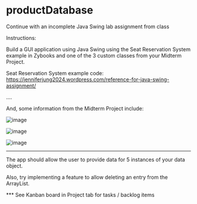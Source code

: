 # productDatabase

Continue with an incomplete Java Swing lab assignment from class

Instructions:

Build a GUI application using Java Swing using the Seat Reservation System example in Zybooks and one of the 3 custom classes from your Midterm Project.

Seat Reservation System example code: https://jenniferjung2024.wordpress.com/reference-for-java-swing-assignment/

....

And, some information from the Midterm Project include:

![image](https://github.com/jenniferjung2024/productDatabase/assets/164530692/a30ecb9f-68a3-474d-ab77-cef294c1a2f4)

![image](https://github.com/jenniferjung2024/productDatabase/assets/164530692/0c2e5acb-db6c-48f5-94e6-c8bb0131910e)

![image](https://github.com/jenniferjung2024/productDatabase/assets/164530692/0d3b9b14-f6dc-47e5-ace4-78a16b1d0424)


------

The app should allow the user to provide data for 5 instances of your data object.

Also, try implementing a feature to allow deleting an entry from the ArrayList.


*** See Kanban board in Project tab for tasks / backlog items

